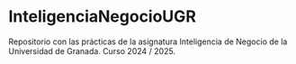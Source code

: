 # InteligenciaNegocioUGR
Repositorio con las prácticas de la asignatura Inteligencia de Negocio de la Universidad de Granada. Curso 2024 / 2025.
